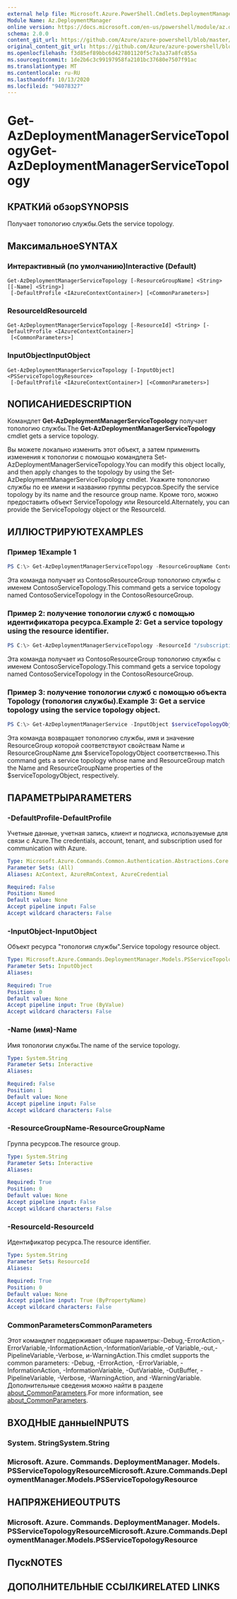 ```yaml
---
external help file: Microsoft.Azure.PowerShell.Cmdlets.DeploymentManager.dll-Help.xml
Module Name: Az.DeploymentManager
online version: https://docs.microsoft.com/en-us/powershell/module/az.deploymentmanager/get-azdeploymentmanagerservicetopology
schema: 2.0.0
content_git_url: https://github.com/Azure/azure-powershell/blob/master/src/DeploymentManager/DeploymentManager/help/Get-AzDeploymentManagerServiceTopology.md
original_content_git_url: https://github.com/Azure/azure-powershell/blob/master/src/DeploymentManager/DeploymentManager/help/Get-AzDeploymentManagerServiceTopology.md
ms.openlocfilehash: f3d85ef89bbc6d427801120f5c7a3a37a8fc855a
ms.sourcegitcommit: 1de2b6c3c99197958fa2101bc37680e7507f91ac
ms.translationtype: MT
ms.contentlocale: ru-RU
ms.lasthandoff: 10/13/2020
ms.locfileid: "94078327"
---
```

# <span data-ttu-id="c0336-101">Get-AzDeploymentManagerServiceTopology</span><span class="sxs-lookup"><span data-stu-id="c0336-101">Get-AzDeploymentManagerServiceTopology</span></span>

## <span data-ttu-id="c0336-102">КРАТКИй обзор</span><span class="sxs-lookup"><span data-stu-id="c0336-102">SYNOPSIS</span></span>
<span data-ttu-id="c0336-103">Получает топологию службы.</span><span class="sxs-lookup"><span data-stu-id="c0336-103">Gets the service topology.</span></span>

## <span data-ttu-id="c0336-104">Максимальное</span><span class="sxs-lookup"><span data-stu-id="c0336-104">SYNTAX</span></span>

### <span data-ttu-id="c0336-105">Интерактивный (по умолчанию)</span><span class="sxs-lookup"><span data-stu-id="c0336-105">Interactive (Default)</span></span>
```
Get-AzDeploymentManagerServiceTopology [-ResourceGroupName] <String> [[-Name] <String>]
 [-DefaultProfile <IAzureContextContainer>] [<CommonParameters>]
```

### <span data-ttu-id="c0336-106">ResourceId</span><span class="sxs-lookup"><span data-stu-id="c0336-106">ResourceId</span></span>
```
Get-AzDeploymentManagerServiceTopology [-ResourceId] <String> [-DefaultProfile <IAzureContextContainer>]
 [<CommonParameters>]
```

### <span data-ttu-id="c0336-107">InputObject</span><span class="sxs-lookup"><span data-stu-id="c0336-107">InputObject</span></span>
```
Get-AzDeploymentManagerServiceTopology [-InputObject] <PSServiceTopologyResource>
 [-DefaultProfile <IAzureContextContainer>] [<CommonParameters>]
```

## <span data-ttu-id="c0336-108">NОПИСАНИЕ</span><span class="sxs-lookup"><span data-stu-id="c0336-108">DESCRIPTION</span></span>
<span data-ttu-id="c0336-109">Командлет **Get-AzDeploymentManagerServiceTopology** получает топологию службы.</span><span class="sxs-lookup"><span data-stu-id="c0336-109">The **Get-AzDeploymentManagerServiceTopology** cmdlet gets a service topology.</span></span>

<span data-ttu-id="c0336-110">Вы можете локально изменить этот объект, а затем применить изменения к топологии с помощью командлета Set-AzDeploymentManagerServiceTopology.</span><span class="sxs-lookup"><span data-stu-id="c0336-110">You can modify this object locally, and then apply changes to the topology by using the Set-AzDeploymentManagerServiceTopology cmdlet.</span></span>
<span data-ttu-id="c0336-111">Укажите топологию службы по ее имени и названию группы ресурсов.</span><span class="sxs-lookup"><span data-stu-id="c0336-111">Specify the service topology by its name and the resource group name.</span></span> <span data-ttu-id="c0336-112">Кроме того, можно предоставить объект ServiceTopology или ResourceId.</span><span class="sxs-lookup"><span data-stu-id="c0336-112">Alternately, you can provide the ServiceTopology object or the ResourceId.</span></span>

## <span data-ttu-id="c0336-113">ИЛЛЮСТРИРУЮТ</span><span class="sxs-lookup"><span data-stu-id="c0336-113">EXAMPLES</span></span>

### <span data-ttu-id="c0336-114">Пример 1</span><span class="sxs-lookup"><span data-stu-id="c0336-114">Example 1</span></span>
```powershell
PS C:\> Get-AzDeploymentManagerServiceTopology -ResourceGroupName ContosoResourceGroup -Name ContosoServiceTopology
```

<span data-ttu-id="c0336-115">Эта команда получает из ContosoResourceGroup топологию службы с именем ContosoServiceTopology.</span><span class="sxs-lookup"><span data-stu-id="c0336-115">This command gets a service topology named ContosoServiceTopology in the ContosoResourceGroup.</span></span>

### <span data-ttu-id="c0336-116">Пример 2: получение топологии служб с помощью идентификатора ресурса.</span><span class="sxs-lookup"><span data-stu-id="c0336-116">Example 2: Get a service topology using the resource identifier.</span></span>
```powershell
PS C:\> Get-AzDeploymentManagerServiceTopology -ResourceId "/subscriptions/subscriptionId/resourcegroups/ContosoResourceGroup/providers/Microsoft.DeploymentManager/serviceTopologies/ContosoServiceTopology"
```

<span data-ttu-id="c0336-117">Эта команда получает из ContosoResourceGroup топологию службы с именем ContosoServiceTopology.</span><span class="sxs-lookup"><span data-stu-id="c0336-117">This command gets a service topology named ContosoServiceTopology in the ContosoResourceGroup.</span></span>

### <span data-ttu-id="c0336-118">Пример 3: получение топологии служб с помощью объекта Topology (топология службы).</span><span class="sxs-lookup"><span data-stu-id="c0336-118">Example 3: Get a service topology using the service topology object.</span></span>
```powershell
PS C:\> Get-AzDeploymentManagerService -InputObject $serviceTopologyObject
```

<span data-ttu-id="c0336-119">Эта команда возвращает топологию службы, имя и значение ResourceGroup которой соответствуют свойствам Name и ResourceGroupName для $serviceTopologyObject соответственно.</span><span class="sxs-lookup"><span data-stu-id="c0336-119">This command gets a service topology whose name and ResourceGroup match the Name and ResourceGroupName properties of the $serviceTopologyObject, respectively.</span></span>

## <span data-ttu-id="c0336-120">ПАРАМЕТРЫ</span><span class="sxs-lookup"><span data-stu-id="c0336-120">PARAMETERS</span></span>

### <span data-ttu-id="c0336-121">-DefaultProfile</span><span class="sxs-lookup"><span data-stu-id="c0336-121">-DefaultProfile</span></span>
<span data-ttu-id="c0336-122">Учетные данные, учетная запись, клиент и подписка, используемые для связи с Azure.</span><span class="sxs-lookup"><span data-stu-id="c0336-122">The credentials, account, tenant, and subscription used for communication with Azure.</span></span>

```yaml
Type: Microsoft.Azure.Commands.Common.Authentication.Abstractions.Core.IAzureContextContainer
Parameter Sets: (All)
Aliases: AzContext, AzureRmContext, AzureCredential

Required: False
Position: Named
Default value: None
Accept pipeline input: False
Accept wildcard characters: False
```

### <span data-ttu-id="c0336-123">-InputObject</span><span class="sxs-lookup"><span data-stu-id="c0336-123">-InputObject</span></span>
<span data-ttu-id="c0336-124">Объект ресурса "топология службы".</span><span class="sxs-lookup"><span data-stu-id="c0336-124">Service topology resource object.</span></span>

```yaml
Type: Microsoft.Azure.Commands.DeploymentManager.Models.PSServiceTopologyResource
Parameter Sets: InputObject
Aliases:

Required: True
Position: 0
Default value: None
Accept pipeline input: True (ByValue)
Accept wildcard characters: False
```

### <span data-ttu-id="c0336-125">-Name (имя)</span><span class="sxs-lookup"><span data-stu-id="c0336-125">-Name</span></span>
<span data-ttu-id="c0336-126">Имя топологии службы.</span><span class="sxs-lookup"><span data-stu-id="c0336-126">The name of the service topology.</span></span>

```yaml
Type: System.String
Parameter Sets: Interactive
Aliases:

Required: False
Position: 1
Default value: None
Accept pipeline input: False
Accept wildcard characters: False
```

### <span data-ttu-id="c0336-127">-ResourceGroupName</span><span class="sxs-lookup"><span data-stu-id="c0336-127">-ResourceGroupName</span></span>
<span data-ttu-id="c0336-128">Группа ресурсов.</span><span class="sxs-lookup"><span data-stu-id="c0336-128">The resource group.</span></span>

```yaml
Type: System.String
Parameter Sets: Interactive
Aliases:

Required: True
Position: 0
Default value: None
Accept pipeline input: False
Accept wildcard characters: False
```

### <span data-ttu-id="c0336-129">-ResourceId</span><span class="sxs-lookup"><span data-stu-id="c0336-129">-ResourceId</span></span>
<span data-ttu-id="c0336-130">Идентификатор ресурса.</span><span class="sxs-lookup"><span data-stu-id="c0336-130">The resource identifier.</span></span>

```yaml
Type: System.String
Parameter Sets: ResourceId
Aliases:

Required: True
Position: 0
Default value: None
Accept pipeline input: True (ByPropertyName)
Accept wildcard characters: False
```

### <span data-ttu-id="c0336-131">CommonParameters</span><span class="sxs-lookup"><span data-stu-id="c0336-131">CommonParameters</span></span>
<span data-ttu-id="c0336-132">Этот командлет поддерживает общие параметры:-Debug,-ErrorAction,-ErrorVariable,-InformationAction,-InformationVariable,-of Variable,-out,-PipelineVariable,-Verbose, и-WarningAction.</span><span class="sxs-lookup"><span data-stu-id="c0336-132">This cmdlet supports the common parameters: -Debug, -ErrorAction, -ErrorVariable, -InformationAction, -InformationVariable, -OutVariable, -OutBuffer, -PipelineVariable, -Verbose, -WarningAction, and -WarningVariable.</span></span> <span data-ttu-id="c0336-133">Дополнительные сведения можно найти в разделе [about_CommonParameters](http://go.microsoft.com/fwlink/?LinkID=113216).</span><span class="sxs-lookup"><span data-stu-id="c0336-133">For more information, see [about_CommonParameters](http://go.microsoft.com/fwlink/?LinkID=113216).</span></span>

## <span data-ttu-id="c0336-134">ВХОДНЫЕ данные</span><span class="sxs-lookup"><span data-stu-id="c0336-134">INPUTS</span></span>

### <span data-ttu-id="c0336-135">System. String</span><span class="sxs-lookup"><span data-stu-id="c0336-135">System.String</span></span>

### <span data-ttu-id="c0336-136">Microsoft. Azure. Commands. DeploymentManager. Models. PSServiceTopologyResource</span><span class="sxs-lookup"><span data-stu-id="c0336-136">Microsoft.Azure.Commands.DeploymentManager.Models.PSServiceTopologyResource</span></span>

## <span data-ttu-id="c0336-137">НАПРЯЖЕНИЕ</span><span class="sxs-lookup"><span data-stu-id="c0336-137">OUTPUTS</span></span>

### <span data-ttu-id="c0336-138">Microsoft. Azure. Commands. DeploymentManager. Models. PSServiceTopologyResource</span><span class="sxs-lookup"><span data-stu-id="c0336-138">Microsoft.Azure.Commands.DeploymentManager.Models.PSServiceTopologyResource</span></span>

## <span data-ttu-id="c0336-139">Пуск</span><span class="sxs-lookup"><span data-stu-id="c0336-139">NOTES</span></span>

## <span data-ttu-id="c0336-140">ДОПОЛНИТЕЛЬНЫЕ ССЫЛКИ</span><span class="sxs-lookup"><span data-stu-id="c0336-140">RELATED LINKS</span></span>
